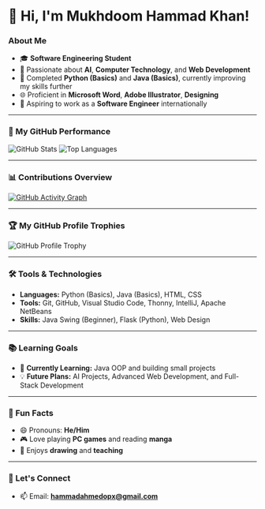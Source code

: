# 👋 Hi, I'm Mukhdoom Hammad Khan!

### About Me
- 🎓 **Software Engineering Student**
- 🌟 Passionate about **AI**, **Computer Technology**, and **Web Development**
- 🐍 Completed **Python (Basics)** and **Java (Basics)**, currently improving my skills further
- 🌐 Proficient in **Microsoft Word**, **Adobe Illustrator**, **Designing**
- 🚀 Aspiring to work as a **Software Engineer** internationally

---

### 🚀 My GitHub Performance
![GitHub Stats](https://github-readme-stats.vercel.app/api?username=Mukhdoom-Hammad-Khan&show_icons=true&theme=radical)
![Top Languages](https://github-readme-stats.vercel.app/api/top-langs/?username=Mukhdoom-Hammad-Khan&layout=compact&theme=radical)

---

### 📊 Contributions Overview
[![GitHub Activity Graph](https://github-readme-activity-graph.vercel.app/graph?username=Mukhdoom-Hammad-Khan&theme=radical)](https://github.com/ashutosh00710/github-readme-activity-graph)

---

### 🏆 My GitHub Profile Trophies
![GitHub Profile Trophy](https://github-profile-trophy.vercel.app/?username=Mukhdoom-Hammad-Khan)

---

### 🛠️ Tools & Technologies
- **Languages:** Python (Basics), Java (Basics), HTML, CSS  
- **Tools:** Git, GitHub, Visual Studio Code, Thonny, IntelliJ, Apache NetBeans  
- **Skills:** Java Swing (Beginner), Flask (Python), Web Design  

---

### 📚 Learning Goals
- 🌱 **Currently Learning:** Java OOP and building small projects  
- 💡 **Future Plans:** AI Projects, Advanced Web Development, and Full-Stack Development  

---

### 🎨 Fun Facts
- 😄 Pronouns: **He/Him**  
- 🎮 Love playing **PC games** and reading **manga**  
- 🎨 Enjoys **drawing** and **teaching**  

---

### 📧 Let's Connect
- 📫 Email: **hammadahmedopx@gmail.com**
